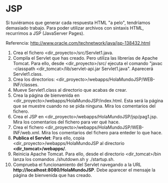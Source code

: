 # JSP
Si tuviéramos que generar cada respuesta HTML "a pelo", tendríamos demasiado trabajo. Para poder utilizar archivos con sintaxis HTML, recurrimos a JSP (JavaServer Pages).

Referencia: http://www.oracle.com/technetwork/java/jsp-138432.html

1. Crea el fichero <dir_proyecto>/src/Servlet1.java.
2. Compila el Servlet que has creado. Pero utiliza las librerías de Apache Tomcat. Para ello, desde <dir_proyecto>/src/ ejecuta el comando "javac -classpath <dir_tomcat>/lib/servlet-api.jar Servlet1.java". Aparecerá Servlet1.class.
4. Crea los directorios: <dir_proyecto>/webapps/HolaMundoJSP/WEB-INF/classes.
5. Mueve Servlet1.class al directorio que acabas de crear.
6. Crea la página de bienvenida en <dir_proyecto>/webapps/HolaMundoJSP/index.html. Esta será la página que se muestre cuando no se pida ninguna. Mira los comentarios del fichero.
7. Crea el JSP en <dir_proyecto>/webapps/HolaMundoJSP/jsp/pag1.jsp. Mira los comentarios del fichero para ver qué hace.
8. Crea el fichero <dir_proyecto>/webapps/HolaMundoJSP/WEB-INF/web.xml. Mira los comentarios del fichero para enteder lo que hace.
9. **Publica el Servlet**: Para ello, copia <dir_proyecto>/webapps/HolaMundoJSP al directorio **<dir_tomcat>/webapps/**.
10. Reinicia Apache Tomcat. Para ello, desde el directorio <dir_tomcat>/bin lanza los comandos ./shutdown.sh y ./startup.sh.
11. Comprueba el funcionamiento del Servlet navegando a la URL **http://localhost:8080/HolaMundoJSP**. Debe aparecer el mensaje la página de bienvenida que has creado.

